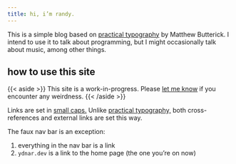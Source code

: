 ```yaml
---
title: hi, i’m randy.
---
```


This is a simple blog based on
[practical typography](https://0x0.st/Njj5)
by Matthew Butterick.
I intend to use it to talk about programming,
but I might occasionally talk about music, among other things.


## how to use this site

{{< aside >}}
This site is a work-in-progress.
Please
[let me know](mailto:randolph.henry.work@gmail.com)
if you encounter any weirdness.
{{< /aside >}}

Links are set in [small caps.](/)
Unlike [practical typography,](https://0x0.st/Njj5)
both cross-references and external links are set this way.

The faux nav bar is an exception:

1. everything in the nav bar is a link
2. `ydnar.dev` is a link to the home page
(the one you’re on now)
